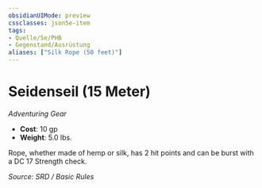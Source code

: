 ```yaml
---
obsidianUIMode: preview
cssclasses: json5e-item
tags:
- Quelle/5e/PHB
- Gegenstand/Ausrüstung
aliases: ["Silk Rope (50 feet)"]
---
```

# Seidenseil (15 Meter)
*Adventuring Gear*  

- **Cost**: 10 gp
- **Weight**: 5.0 lbs.

Rope, whether made of hemp or silk, has 2 hit points and can be burst with a DC 17 Strength check.

*Source: SRD / Basic Rules*